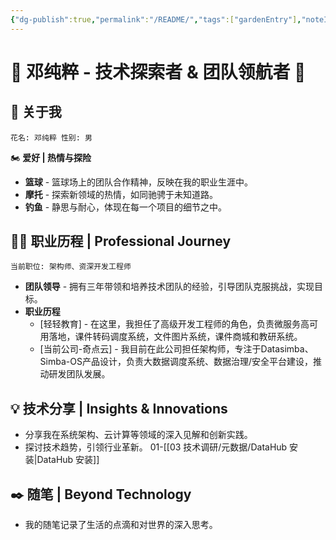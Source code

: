 ```yaml
---
{"dg-publish":true,"permalink":"/README/","tags":["gardenEntry"],"noteIcon":"","created":"2024-01-03T10:55:58.588+08:00","updated":"2024-01-09T10:04:15.704+08:00"}
---
```


# 🌠 邓纯粹 - 技术探索者 & 团队领航者 🚀

## 🏀 关于我


`花名: 邓纯粹 性别: 男`

🏍️ **爱好 | 热情与探险**

- **篮球** - 篮球场上的团队合作精神，反映在我的职业生涯中。
- **摩托** - 探索新领域的热情，如同驰骋于未知道路。
- **钓鱼** - 静思与耐心，体现在每一个项目的细节之中。

## 👨‍💻 职业历程 | Professional Journey


`当前职位: 架构师、资深开发工程师`

- **团队领导** - 拥有三年带领和培养技术团队的经验，引导团队克服挑战，实现目标。
- **职业历程**
    - [轻轻教育] - 在这里，我担任了高级开发工程师的角色，负责微服务高可用落地，课件转码调度系统，文件图片系统，课件商城和教研系统。
    - [当前公司-奇点云] - 我目前在此公司担任架构师，专注于Datasimba、Simba-OS产品设计，负责大数据调度系统、数据治理/安全平台建设，推动研发团队发展。

## 💡 技术分享 | Insights & Innovations

- 分享我在系统架构、云计算等领域的深入见解和创新实践。
- 探讨技术趋势，引领行业革新。
	01-[[03 技术调研/元数据/DataHub 安装\|DataHub 安装]]
## ✒️ 随笔 | Beyond Technology

- 我的随笔记录了生活的点滴和对世界的深入思考。